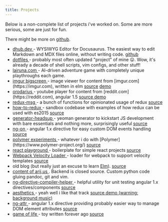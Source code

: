 ```yaml
---
title: Projects
---
```


Below is a non-complete list of projects i've worked on. Some are more serious, some are just for fun.

There might be more on [github](https://github.com/argshook?tab=repositories).

- <a href="https://dhub.dev/" target="_blank">
    dhub.dev
  </a> - WYSIWYG Editor for Docusaurus. The easiest way to edit Markdown and MDX
  files online, without writing code. <a href="https://github.com/dhub-dev" target="_blank">
      github
    </a>
- <a href="https://github.com/argshook/dotfiles" target="_blank">
      dotfiles
    </a> - probably most often updated "project" of mine 😛. Wow, it's already a decade of shell scripts, vim configs, and other stuff!
- <a href="https://lairuna.com/" target="_blank">
    lairuna.com
      </a> - AI-driven adventure game with completely unique playthroughs
  each game.
- <a href="https://github.com/argshook/imgur-bigscreen" target="_blank">
    imgur bigscreen
  </a> - image viewer for content from [imgur.com](https://imgur.com), written in
  elm <a href="https://github.com/argshook/imgur-bigscreen" target="_blank">source</a> <a href="https://argshook.github.io/imgur-bigscreen" target="_blank">
      demo
    </a>
- <a href="https://github.com/argshook/orodarius" target="_blank">
    orodarius
  </a> - youtube player for content from [reddit.com](https://reddit.com), angular
  1.5 
    <a href="https://github.com/argshook/orodarius" target="_blank">
      source
    </a>
    <a href="https://argshook.github.io/orodarius" target="_blank">
      demo
    </a>
- <a href="https://github.com/argshook/redux-msg" target="_blank">
    redux-msg
  </a> - a bunch of functions for opinionated usage of redux 
    <a href="https://github.com/argshook/redux-msg" target="_blank">
      source
    </a>
- <a href="https://github.com/argshook/how-to-redux" target="_blank">
    how-to-redux
  </a> - sandbox codebase with examples of how redux can be used with es2015 
    <a href="https://github.com/argshook/how-to-redux" target="_blank">
      source
    </a>
- <a href="https://github.com/argshook/generator-headsup" target="_blank">
    generator-headsup
  </a> - yeoman generator to kickstart JS development with bare essentials and nothing
  more, surprisingly useful 
    <a href="https://github.com/argshook/generator-headsup" target="_blank">
      source
    </a>
- <a href="https://github.com/argshook/ng-on" target="_blank">
    ng-on
  </a> - angular 1.x directive for easy custom DOM events handling 
    <a href="https://github.com/argshook/ng-on" target="_blank">
      source
    </a>
- <a href="https://github.com/argshook/polymer-experiments" target="_blank">
    polymer experiments
  </a> - whatever i do with [Polymer](https://www.polymer-project.org/) 
    <a href="https://github.com/argshook/polymer-experiments" target="_blank">
      source
    </a>
- <a href="https://github.com/argshook/react-playground" target="_blank">
    react playground
  </a> - boilerplate for simple react projects 
    <a href="https://github.com/argshook/react-playground" target="_blank">
      source
    </a>
- <a
    href="https://github.com/argshook/velocity-injectable-loader"
    target="_blank">
  Webpack Velocity Loader
  </a> - loader for webpack to support velocity templates
  <a
      href="https://github.com/argshook/velocity-injectable-loader"
      target="_blank">
  source
  </a>
- old blog (but really just an excuse to learn [Elm](https://elm-lang.org/)).
  <a href="https://github.com/argshook/argshook.github.io" target="_blank">
  source
  </a>
- <a href="https://github.com/argshook/zettelkasten" target="_blank">
    content of arij.us
  </a>
  . Backend is closed source. Custom python code gluing pandoc, git and vim.
- <a
    href="https://github.com/argshook/ng-directive-compiler-helper"
    target="_blank">
  ng-directive-compiler-helper
  </a> - helpful utility for unit testing angular 1.x directives/components
  <a
      href="https://github.com/argshook/ng-directive-compiler-helper"
      target="_blank">
  source
  </a>
- <a href="https://github.com/argshook/aesthetics" target="_blank">
    aesthetics
  </a> - yeah well i like that track 
    <a href="https://github.com/argshook/aesthetics" target="_blank">
      source
    </a>
    <a href="https://argshook.github.io/aesthetics" target="_blank">
      demo (warning: background music)
    </a>
- <a href="https://github.com/argshook/ng-attr" target="_blank">
    ng-attr
  </a> - angular 1.x directive providing probably easier way to manage DOM element
  attributes 
    <a href="https://github.com/argshook/ng-attr" target="_blank">
      source
    </a>
- <a href="https://argshook.github.io/gameOfLife/" target="_blank">
    game of life
  </a> - toy written forever ago 
    <a href="https://github.com/argshook/gameOfLife" target="_blank">
      source
    </a>
